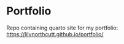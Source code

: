 # Portfolio

Repo containing quarto site for my portfolio: https://lilynorthcutt.github.io/portfolio/
